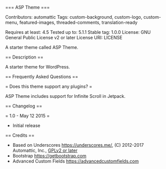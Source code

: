 === ASP Theme ===

Contributors: automattic
Tags: custom-background, custom-logo, custom-menu, featured-images, threaded-comments, translation-ready

Requires at least: 4.5
Tested up to: 5.1.1
Stable tag: 1.0.0
License: GNU General Public License v2 or later
License URI: LICENSE

A starter theme called ASP Theme.

== Description ==

A starter theme for WordPress.


== Frequently Asked Questions ==

= Does this theme support any plugins? =

ASP Theme includes support for Infinite Scroll in Jetpack.

== Changelog ==

= 1.0 - May 12 2015 =
* Initial release

== Credits ==

* Based on Underscores https://underscores.me/, (C) 2012-2017 Automattic, Inc., [GPLv2 or later](https://www.gnu.org/licenses/gpl-2.0.html)
* Bootstrap https://getbootstrap.com
* Advanced Custom Fields https://advancedcustomfields.com
